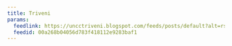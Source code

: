 ```yaml
---
title: Triveni
params:
  feedlink: https://uncctriveni.blogspot.com/feeds/posts/default?alt=rss
  feedid: 00a268b04056d783f418112e9283baf1
---
```

